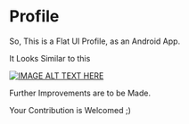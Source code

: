# Profile
So, This is a Flat UI Profile, as an Android App.

It Looks Similar to this

[![IMAGE ALT TEXT HERE](http://img.youtube.com/vi/8MV4hHJV7BY/0.jpg)](https://www.youtube.com/watch?v=8MV4hHJV7BY)

Further Improvements are to be Made.

Your Contribution is Welcomed ;)
